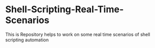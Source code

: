 # Shell-Scripting-Real-Time-Scenarios
This is Repository helps to work on some real time scenarios of shell scripting automation 
